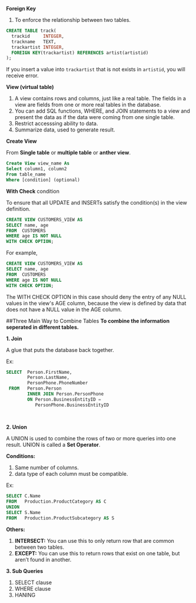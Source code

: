 **Foreign Key**

1. To enforce the relationship between two tables.

```sql
CREATE TABLE track(
  trackid     INTEGER, 
  trackname   TEXT, 
  trackartist INTEGER,
  FOREIGN KEY(trackartist) REFERENCES artist(artistid)
);
```
If you insert a value into ``trackartist`` that is not exists in ``artistid``, you will receive error.  

**View (virtual table)**

1. A view contains rows and columns, just like a real table. The fields in a view are fields from one or more real tables in the database.
2. You can add SQL functions, WHERE, and JOIN statements to a view and present the data as if the data were coming from one single table.
3. Restrict accesssing ability to data.
4. Summarize data, used to generate result.

**Create View**

From **Single table** or **multiple table** or **anther view**.

```sql
Create View view_name As
Select column1, column2
From table_name
Where [condition] (optional)
```
**With Check** condition

To ensure that all UPDATE and INSERTs satisfy the condition(s) in the view definition.

```sql
CREATE VIEW CUSTOMERS_VIEW AS
SELECT name, age
FROM  CUSTOMERS
WHERE age IS NOT NULL
WITH CHECK OPTION;
```
For example,

```sql
CREATE VIEW CUSTOMERS_VIEW AS
SELECT name, age
FROM  CUSTOMERS
WHERE age IS NOT NULL
WITH CHECK OPTION;
```
The WITH CHECK OPTION in this case should deny the entry of any NULL values in the view's AGE column, because the view is defined by data that does not have a NULL value in the AGE column.


##Three Main Way to Combine Tables
**To combine the information seperated in different tables.**

**1. Join**

A glue that puts the database back together.

Ex:

```sql
SELECT  Person.FirstName,
        Person.LastName,
        PersonPhone.PhoneNumber
 FROM   Person.Person
        INNER JOIN Person.PersonPhone
        ON Person.BusinessEntityID = 
           PersonPhone.BusinessEntityID
           
           
```

**2. Union**

A UNION is used to combine the rows of two or more queries into one result. UNION is called a **Set Operator**.

**Conditions:**

1. Same number of columns.
2. data type of each column must be compatible.

Ex:

```sql
SELECT C.Name
FROM   Production.ProductCategory AS C
UNION
SELECT S.Name
FROM   Production.ProductSubcategory AS S
```

**Others:**

1. **INTERSECT:** You can use this to only return row that are common between two tables. 
2. **EXCEPT:** You can use this to return rows that exist on one table, but aren’t found in another.

**3. Sub Queries**

1. SELECT clause
2. WHERE clause
3. HANING
